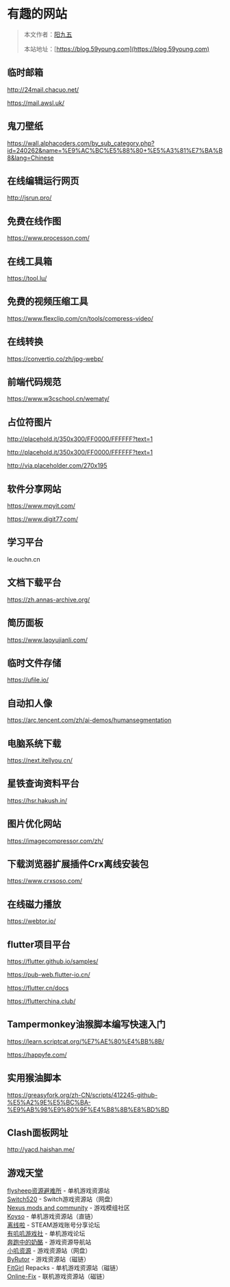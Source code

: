 # 有趣的网站

> 本文作者：[阳九五](https://github.com/CN-YoungYang)
>
> 本站地址：[https://blog.59young.com](https://blog.59young.com)


## 临时邮箱
http://24mail.chacuo.net/

https://mail.awsl.uk/

## 鬼刀壁纸
https://wall.alphacoders.com/by_sub_category.php?id=240262&name=%E9%AC%BC%E5%88%80+%E5%A3%81%E7%BA%B8&lang=Chinese

## 在线编辑运行网页
http://jsrun.pro/

## 免费在线作图
https://www.processon.com/

## 在线工具箱
https://tool.lu/

## 免费的视频压缩工具
https://www.flexclip.com/cn/tools/compress-video/

## 在线转换
https://convertio.co/zh/jpg-webp/

## 前端代码规范
https://www.w3cschool.cn/wematy/

## 占位符图片
http://placehold.it/350x300/FF0000/FFFFFF?text=1

http://placehold.it/350x300/FF0000/FFFFFF?text=1

http://via.placeholder.com/270x195

## 软件分享网站
https://www.mpyit.com/

https://www.digit77.com/

## 学习平台
le.ouchn.cn

## 文档下载平台
https://zh.annas-archive.org/

## 简历面板
https://www.laoyujianli.com/

## 临时文件存储
https://ufile.io/

## 自动扣人像
https://arc.tencent.com/zh/ai-demos/humansegmentation

## 电脑系统下载
https://next.itellyou.cn/

## 星铁查询资料平台
https://hsr.hakush.in/

## 图片优化网站
https://imagecompressor.com/zh/

## 下载浏览器扩展插件Crx离线安装包
https://www.crxsoso.com/

## 在线磁力播放
https://webtor.io/

## flutter项目平台
https://flutter.github.io/samples/

https://pub-web.flutter-io.cn/

https://flutter.cn/docs

https://flutterchina.club/

## Tampermonkey油猴脚本编写快速入门
https://learn.scriptcat.org/%E7%AE%80%E4%BB%8B/

https://happyfe.com/

## 实用猴油脚本
https://greasyfork.org/zh-CN/scripts/412245-github-%E5%A2%9E%E5%BC%BA-%E9%AB%98%E9%80%9F%E4%B8%8B%E8%BD%BD

## Clash面板网址
http://yacd.haishan.me/

## 游戏天堂
[flysheep资源避难所](https://www.flysheep6.com/) - 单机游戏资源站  
[Switch520](https://www.gamer520.com/) - Switch游戏资源站（网盘）  
[Nexus mods and community](https://www.nexusmods.com/) - 游戏模组社区  
[Koyso](https://koyso.com/) - 单机游戏资源站（直链）  
[离线啦](https://lixianla.com/) - STEAM游戏账号分享论坛  
[有叽叽游戏社](https://www.uu-gg.one/) - 单机游戏论坛  
[奔跑中的奶酪](https://www.runningcheese.cn/s27) - 游戏资源导航站  
[小叽资源](https://steamzg.com/) - 游戏资源站（网盘）  
[ByRutor](https://byruthub.org/) - 游戏资源站（磁链）  
[FitGirl](https://fitgirl-repacks.site/) Repacks - 单机游戏资源站（磁链）  
[Online-Fix](https://online-fix.me/) - 联机游戏资源站（磁链）  
